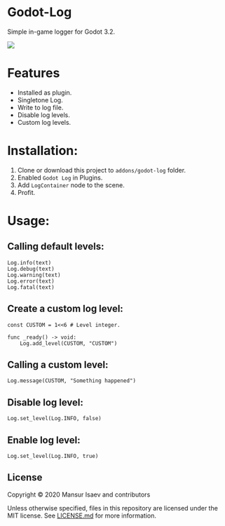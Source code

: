 # Godot-Log

Simple in-game logger for Godot 3.2.

![](https://i.imgur.com/LToP4Jg.png)

# Features
- Installed as plugin.
- Singletone Log.
- Write to log file.
- Disable log levels.
- Custom log levels.

# Installation:
1. Clone or download this project to `addons/godot-log` folder.
2. Enabled `Godot Log` in Plugins.
3. Add `LogContainer` node to the scene.
4. Profit.

# Usage:
## Calling default levels:
```gdscript
Log.info(text)
Log.debug(text)
Log.warning(text)
Log.error(text)
Log.fatal(text)
```

## Create a custom log level:
```gdscript
const CUSTOM = 1<<6 # Level integer.

func _ready() -> void:
	Log.add_level(CUSTOM, "CUSTOM")
```

## Calling a custom level:
```gdscript
Log.message(CUSTOM, "Something happened")
```

## Disable log level:
```gdscript
Log.set_level(Log.INFO, false)
```

## Enable log level:
```gdscript
Log.set_level(Log.INFO, true)
```

## License
Copyright © 2020 Mansur Isaev and contributors

Unless otherwise specified, files in this repository are licensed under the
MIT license. See [LICENSE.md](LICENSE.md) for more information.
